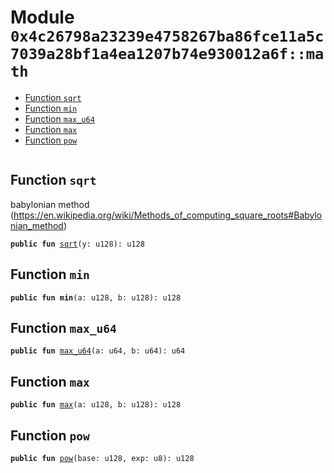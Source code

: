 
<a id="0x4c26798a23239e4758267ba86fce11a5c7039a28bf1a4ea1207b74e930012a6f_math"></a>

# Module `0x4c26798a23239e4758267ba86fce11a5c7039a28bf1a4ea1207b74e930012a6f::math`



-  [Function `sqrt`](#0x4c26798a23239e4758267ba86fce11a5c7039a28bf1a4ea1207b74e930012a6f_math_sqrt)
-  [Function `min`](#0x4c26798a23239e4758267ba86fce11a5c7039a28bf1a4ea1207b74e930012a6f_math_min)
-  [Function `max_u64`](#0x4c26798a23239e4758267ba86fce11a5c7039a28bf1a4ea1207b74e930012a6f_math_max_u64)
-  [Function `max`](#0x4c26798a23239e4758267ba86fce11a5c7039a28bf1a4ea1207b74e930012a6f_math_max)
-  [Function `pow`](#0x4c26798a23239e4758267ba86fce11a5c7039a28bf1a4ea1207b74e930012a6f_math_pow)


<pre><code></code></pre>



<a id="0x4c26798a23239e4758267ba86fce11a5c7039a28bf1a4ea1207b74e930012a6f_math_sqrt"></a>

## Function `sqrt`

babylonian method (https://en.wikipedia.org/wiki/Methods_of_computing_square_roots#Babylonian_method)


<pre><code><b>public</b> <b>fun</b> <a href="Math.md#0x4c26798a23239e4758267ba86fce11a5c7039a28bf1a4ea1207b74e930012a6f_math_sqrt">sqrt</a>(y: u128): u128
</code></pre>



<a id="0x4c26798a23239e4758267ba86fce11a5c7039a28bf1a4ea1207b74e930012a6f_math_min"></a>

## Function `min`



<pre><code><b>public</b> <b>fun</b> <b>min</b>(a: u128, b: u128): u128
</code></pre>



<a id="0x4c26798a23239e4758267ba86fce11a5c7039a28bf1a4ea1207b74e930012a6f_math_max_u64"></a>

## Function `max_u64`



<pre><code><b>public</b> <b>fun</b> <a href="Math.md#0x4c26798a23239e4758267ba86fce11a5c7039a28bf1a4ea1207b74e930012a6f_math_max_u64">max_u64</a>(a: u64, b: u64): u64
</code></pre>



<a id="0x4c26798a23239e4758267ba86fce11a5c7039a28bf1a4ea1207b74e930012a6f_math_max"></a>

## Function `max`



<pre><code><b>public</b> <b>fun</b> <a href="Math.md#0x4c26798a23239e4758267ba86fce11a5c7039a28bf1a4ea1207b74e930012a6f_math_max">max</a>(a: u128, b: u128): u128
</code></pre>



<a id="0x4c26798a23239e4758267ba86fce11a5c7039a28bf1a4ea1207b74e930012a6f_math_pow"></a>

## Function `pow`



<pre><code><b>public</b> <b>fun</b> <a href="Math.md#0x4c26798a23239e4758267ba86fce11a5c7039a28bf1a4ea1207b74e930012a6f_math_pow">pow</a>(base: u128, exp: u8): u128
</code></pre>
